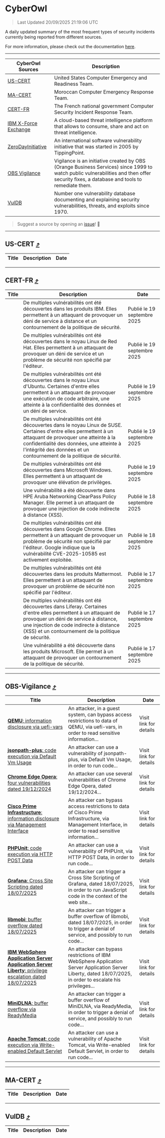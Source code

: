 
 <div id='top'></div>

# CyberOwl

 > Last Updated 20/09/2025 21:19:06 UTC
 
 A daily updated summary of the most frequent types of security incidents currently being reported from different sources.
 
 For more information, please check out the documentation [here](./docs/README.md).
 
 ---
 |CyberOwl Sources|Description|
 |---|---|
 |[US-CERT](#us-cert-arrow_heading_up)|United States Computer Emergency and Readiness Team.|
 |[MA-CERT](#ma-cert-arrow_heading_up)|Moroccan Computer Emergency Response Team.|
 |[CERT-FR](#cert-fr-arrow_heading_up)|The French national government Computer Security Incident Response Team.|
 |[IBM X-Force Exchange](#ibmcloud-arrow_heading_up)|A cloud-based threat intelligence platform that allows to consume, share and act on threat intelligence.|
 |[ZeroDayInitiative](#zerodayinitiative-arrow_heading_up)|An international software vulnerability initiative that was started in 2005 by TippingPoint.|
 |[OBS Vigilance](#obs-vigilance-arrow_heading_up)|Vigilance is an initiative created by OBS (Orange Business Services) since 1999 to watch public vulnerabilities and then offer security fixes, a database and tools to remediate them.|
 |[VulDB](#vuldb-arrow_heading_up)|Number one vulnerability database documenting and explaining security vulnerabilities, threats, and exploits since 1970.|
 
 > Suggest a source by opening an [issue](https://github.com/karimhabush/cyberowl/issues)! :raised_hands:
 ---

## US-CERT [:arrow_heading_up:](#cyberowl)

 |Title|Description|Date|
 |---|---|---|
 
 ---

## CERT-FR [:arrow_heading_up:](#cyberowl)

 |Title|Description|Date|
 |---|---|---|
 |[](https://www.cert.ssi.gouv.fr/avis/CERTFR-2025-AVI-0808/)|De multiples vulnérabilités ont été découvertes dans les produits IBM. Elles permettent à un attaquant de provoquer un déni de service à distance et un contournement de la politique de sécurité.|Publié le 19 septembre 2025|
 |[](https://www.cert.ssi.gouv.fr/avis/CERTFR-2025-AVI-0807/)|De multiples vulnérabilités ont été découvertes dans le noyau Linux de Red Hat. Elles permettent à un attaquant de provoquer un déni de service et un problème de sécurité non spécifié par l'éditeur.|Publié le 19 septembre 2025|
 |[](https://www.cert.ssi.gouv.fr/avis/CERTFR-2025-AVI-0806/)|De multiples vulnérabilités ont été découvertes dans le noyau Linux d'Ubuntu. Certaines d'entre elles permettent à un attaquant de provoquer une exécution de code arbitraire, une atteinte à la confidentialité des données et un déni de service.|Publié le 19 septembre 2025|
 |[](https://www.cert.ssi.gouv.fr/avis/CERTFR-2025-AVI-0805/)|De multiples vulnérabilités ont été découvertes dans le noyau Linux de SUSE. Certaines d'entre elles permettent à un attaquant de provoquer une atteinte à la confidentialité des données, une atteinte à l'intégrité des données et un contournement de la politique de sécurité.|Publié le 19 septembre 2025|
 |[](https://www.cert.ssi.gouv.fr/avis/CERTFR-2025-AVI-0804/)|De multiples vulnérabilités ont été découvertes dans Microsoft Windows. Elles permettent à un attaquant de provoquer une élévation de privilèges.|Publié le 19 septembre 2025|
 |[](https://www.cert.ssi.gouv.fr/avis/CERTFR-2025-AVI-0803/)|Une vulnérabilité a été découverte dans HPE Aruba Networking ClearPass Policy Manager. Elle permet à un attaquant de provoquer une injection de code indirecte à distance (XSS).|Publié le 18 septembre 2025|
 |[](https://www.cert.ssi.gouv.fr/avis/CERTFR-2025-AVI-0802/)|De multiples vulnérabilités ont été découvertes dans Google Chrome. Elles permettent à un attaquant de provoquer un problème de sécurité non spécifié par l'éditeur. Google indique que la vulnérabilité CVE-2025-10585 est activement exploitée.|Publié le 18 septembre 2025|
 |[](https://www.cert.ssi.gouv.fr/avis/CERTFR-2025-AVI-0801/)|De multiples vulnérabilités ont été découvertes dans les produits Mattermost. Elles permettent à un attaquant de provoquer un problème de sécurité non spécifié par l'éditeur.|Publié le 17 septembre 2025|
 |[](https://www.cert.ssi.gouv.fr/avis/CERTFR-2025-AVI-0800/)|De multiples vulnérabilités ont été découvertes dans Liferay. Certaines d'entre elles permettent à un attaquant de provoquer un déni de service à distance, une injection de code indirecte à distance (XSS) et un contournement de la politique de sécurité.|Publié le 17 septembre 2025|
 |[](https://www.cert.ssi.gouv.fr/avis/CERTFR-2025-AVI-0799/)|Une vulnérabilité a été découverte dans les produits Microsoft. Elle permet à un attaquant de provoquer un contournement de la politique de sécurité.|Publié le 17 septembre 2025|
 
 ---

## OBS-Vigilance [:arrow_heading_up:](#cyberowl)

 |Title|Description|Date|
 |---|---|---|
 |[<a href="https://vigilance.fr/vulnerability/QEMU-information-disclosure-via-uefi-vars-48139" class="noirorange"><b>QEMU</b>: information disclosure via uefi-vars</a>](https://vigilance.fr/vulnerability/QEMU-information-disclosure-via-uefi-vars-48139)|An attacker, in a guest system, can bypass access restrictions to data of QEMU, via uefi-vars, in order to read sensitive information...|Visit link for details|
 |[<a href="https://vigilance.fr/vulnerability/jsonpath-plus-code-execution-via-Default-Vm-Usage-45947" class="noirorange"><b>jsonpath-plus</b>: code execution via Default Vm Usage</a>](https://vigilance.fr/vulnerability/jsonpath-plus-code-execution-via-Default-Vm-Usage-45947)|An attacker can use a vulnerability of jsonpath-plus, via Default Vm Usage, in order to run code...|Visit link for details|
 |[<a href="https://vigilance.fr/vulnerability/Chrome-Edge-Opera-four-vulnerabilities-dated-19-12-2024-45938" class="noirorange"><b>Chrome  Edge  Opera</b>: four vulnerabilities dated 19/12/2024</a>](https://vigilance.fr/vulnerability/Chrome-Edge-Opera-four-vulnerabilities-dated-19-12-2024-45938)|An attacker can use several vulnerabilities of Chrome  Edge  Opera, dated 19/12/2024...|Visit link for details|
 |[<a href="https://vigilance.fr/vulnerability/Cisco-Prime-Infrastructure-information-disclosure-via-Management-Interface-48124" class="noirorange"><b>Cisco Prime Infrastructure</b>: information disclosure via Management Interface</a>](https://vigilance.fr/vulnerability/Cisco-Prime-Infrastructure-information-disclosure-via-Management-Interface-48124)|An attacker can bypass access restrictions to data of Cisco Prime Infrastructure, via Management Interface, in order to read sensitive information...|Visit link for details|
 |[<a href="https://vigilance.fr/vulnerability/PHPUnit-code-execution-via-HTTP-POST-Data-45931" class="noirorange"><b>PHPUnit</b>: code execution via HTTP POST Data</a>](https://vigilance.fr/vulnerability/PHPUnit-code-execution-via-HTTP-POST-Data-45931)|An attacker can use a vulnerability of PHPUnit, via HTTP POST Data, in order to run code...|Visit link for details|
 |[<a href="https://vigilance.fr/vulnerability/Grafana-Cross-Site-Scripting-dated-18-07-2025-47750" class="noirorange"><b>Grafana</b>: Cross Site Scripting dated 18/07/2025</a>](https://vigilance.fr/vulnerability/Grafana-Cross-Site-Scripting-dated-18-07-2025-47750)|An attacker can trigger a Cross Site Scripting of Grafana, dated 18/07/2025, in order to run JavaScript code in the context of the web site...|Visit link for details|
 |[<a href="https://vigilance.fr/vulnerability/libmobi-buffer-overflow-dated-18-07-2025-47745" class="noirorange"><b>libmobi</b>: buffer overflow dated 18/07/2025</a>](https://vigilance.fr/vulnerability/libmobi-buffer-overflow-dated-18-07-2025-47745)|An attacker can trigger a buffer overflow of libmobi, dated 18/07/2025, in order to trigger a denial of service, and possibly to run code...|Visit link for details|
 |[<a href="https://vigilance.fr/vulnerability/IBM-WebSphere-Application-Server-Application-Server-Liberty-privilege-escalation-dated-18-07-2025-47742" class="noirorange"><b>IBM WebSphere Application Server  Application Server Liberty</b>: privilege escalation dated 18/07/2025</a>](https://vigilance.fr/vulnerability/IBM-WebSphere-Application-Server-Application-Server-Liberty-privilege-escalation-dated-18-07-2025-47742)|An attacker can bypass restrictions of IBM WebSphere Application Server  Application Server Liberty, dated 18/07/2025, in order to escalate his privileges...|Visit link for details|
 |[<a href="https://vigilance.fr/vulnerability/MiniDLNA-buffer-overflow-via-ReadyMedia-47740" class="noirorange"><b>MiniDLNA</b>: buffer overflow via ReadyMedia</a>](https://vigilance.fr/vulnerability/MiniDLNA-buffer-overflow-via-ReadyMedia-47740)|An attacker can trigger a buffer overflow of MiniDLNA, via ReadyMedia, in order to trigger a denial of service, and possibly to run code...|Visit link for details|
 |[<a href="https://vigilance.fr/vulnerability/Apache-Tomcat-code-execution-via-Write-enabled-Default-Servlet-45917" class="noirorange"><b>Apache Tomcat</b>: code execution via Write-enabled Default Servlet</a>](https://vigilance.fr/vulnerability/Apache-Tomcat-code-execution-via-Write-enabled-Default-Servlet-45917)|An attacker can use a vulnerability of Apache Tomcat, via Write-enabled Default Servlet, in order to run code...|Visit link for details|
 
 ---

## MA-CERT [:arrow_heading_up:](#cyberowl)

 |Title|Description|Date|
 |---|---|---|
 
 ---

## VulDB [:arrow_heading_up:](#cyberowl)

 |Title|Description|Date|
 |---|---|---|
 